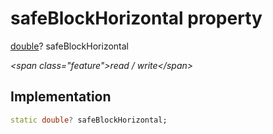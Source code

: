 


# safeBlockHorizontal property







[double](https:api.flutter.dev/flutter/dart-core/double-class.html)? safeBlockHorizontal
  
_\<span class="feature"\>read / write\</span\>_






## Implementation

```dart
static double? safeBlockHorizontal;
```







